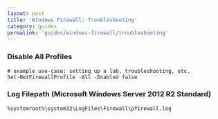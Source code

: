 ```yaml
---
layout: post
title: 'Windows Firewall: Troubleshooting'
category: guides
permalink: 'guides/windows-firewall/troubleshooting'
---
```


### Disable All Profiles
```pwsh
# example use-case: setting up a lab, troubleshooting, etc.
Set-NetFirewallProfile -All -Enabled false
```

### Log Filepath (Microsoft Windows Server 2012 R2 Standard)
```
%systemroot%\system32\LogFiles\Firewall\pfirewall.log
```
